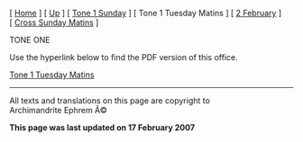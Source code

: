 \[ [Home](index.md) \] \[ [Up](annotated_translations.md) \]
\[ [Tone 1 Sunday](tone_1_sunday.md) \] \[ Tone 1 Tuesday Matins \]
\[ [2 February](2_february1.md) \]
\[ [Cross Sunday Matins](Cross%20Sunday%20Matins.md) \]

TONE ONE

Use the hyperlink below to find the PDF version of this office.

[Tone 1 Tuesday Matins](Tue01mc.pdf)

------------------------------------------------------------------------

All texts and translations on this page are copyright to\
Archimandrite Ephrem Â©

**This page was last updated on 17 February 2007**
